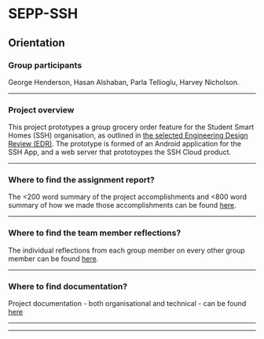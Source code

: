 # SEPP-SSH

## Orientation
### Group participants 
George Henderson, Hasan Alshaban, Parla Tellioglu, Harvey Nicholson.

---

### Project overview
This project prototypes a group grocery order feature for the Student Smart Homes (SSH) organisation, as outlined in [the selected Engineering Design Review (EDR)](/Documentation/Selected%20EDR.pdf). The prototype is formed of an Android application for the SSH App, and a web server that prototoypes the SSH Cloud product.

---

### Where to find the **assignment report**?
The <200 word summary of the project accomplishments and <800 word summary of how we made those accomplishments can be found [here]().

---

### Where to find the **team member reflections**?
The individual reflections from each group member on every other group member can be found [here]().

---

### Where to find documentation?
Project documentation - both organisational and technical - can be found [here](./Documentation)

---
---
